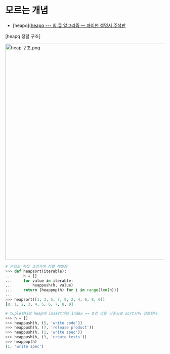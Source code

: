 # 모르는 개념

- [heapq]([heapq --- 힙 큐 알고리즘 &#8212; 파이썬 설명서 주석판](https://python.flowdas.com/library/heapq.html)

[heapq 정렬 구조]

<img src="file:///C:/Users/wlsdn/OneDrive/바탕%20화면/ssafy/algorithm/programmers/Lv2/heap%20구조.png" title="" alt="heap 구조.png" width="681">

```python
# 손으로 직접 그려가며 정렬 해봤음
>>> def heapsort(iterable):
...     h = []
...     for value in iterable:
...         heappush(h, value)
...     return [heappop(h) for i in range(len(h))]
...
>>> heapsort([1, 3, 5, 7, 9, 2, 4, 6, 8, 0])
[0, 1, 2, 3, 4, 5, 6, 7, 8, 9]
```

```python
# tuple형태로 heap에 insert하면 index == 0인 것을 기준으로 sort되어 정렬된다.
>>> h = [] 
>>> heappush(h, (5, 'write code'))
>>> heappush(h, (7, 'release product'))
>>> heappush(h, (1, 'write spec'))
>>> heappush(h, (3, 'create tests'))
>>> heappop(h)
(1, 'write spec')
```
